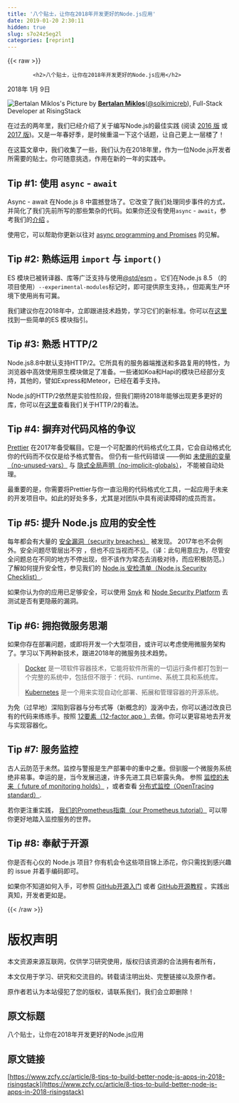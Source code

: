 ```yaml
---
title: '八个贴士，让你在2018年开发更好的Node.js应用' 
date: 2019-01-20 2:30:11
hidden: true
slug: s7o24z5eg2l
categories: [reprint]
---
```


{{< raw >}}

            <h2>八个贴士，让你在2018年开发更好的Node.js应用</h2>
<p>2018年 1月 9日</p>
<p><img src="https://blog-assets.risingstack.com/2017/01/bertalan_miklos-risingstack.jpg" alt="Bertalan Miklos's Picture"> by <a href="/author/bertalan"><strong>Bertalan Miklos</strong></a>(<a href="https://twitter.com/@solkimicreb">@solkimicreb</a>), Full-Stack Developer at RisingStack</p>
<p>在过去的两年里，我们已经介绍了关于编写Node.js的最佳实践 (阅读 <a href="https://blog.risingstack.com/how-to-become-a-better-node-js-developer-in-2016/">2016 版</a> 或 <a href="https://blog.risingstack.com/node-js-best-practices-2017/">2017 版</a>)。又是一年春好季，是时候重温一下这个话题，让自己更上一层楼了！</p>
<p>在这篇文章中，我们收集了一些，我们认为在2018年里，作为一位Node.js开发者所需要的贴士。你可随意挑选，作用在新的一年的实践中。</p>
<h2>Tip #1: 使用 <code>async</code> - <code>await</code></h2>
<p>Async - await 在Node.js 8 中震撼登场了。它改变了我们处理同步事件的方式，并简化了我们先前所写的那些繁杂的代码。如果你还没有使用<code>async</code> - <code>await</code>，参考我们的<a href="https://blog.risingstack.com/mastering-async-await-in-nodejs/">介绍</a> 。</p>
<p>使用它，可以帮助你更新以往对 <a href="https://blog.risingstack.com/node-hero-async-programming-in-node-js/">async programming and Promises</a> 的见解。</p>
<h2>Tip #2: 熟练运用 <code>import</code> 与 <code>import()</code></h2>
<p>ES 模块已被转译器、库等广泛支持与使用<a href="https://github.com/standard-things/esm">@std/esm</a> 。它们在Node.js 8.5 （的项目使用）<code>--experimental-modules</code>标记时，即可提供原生支持。，但距离生产环境下使用尚有可冀。</p>
<p>我们建议你在2018年中，立即跟进技术趋势，学习它们的新标准。你可以在<a href="http://2ality.com/2017/09/native-esm-node.html">这里</a>找到一些简单的ES 模块指引。</p>
<h2>Tip #3: 熟悉 HTTP/2</h2>
<p>Node.js8.8中默认支持HTTP/2。它所具有的服务器端推送和多路复用的特性，为浏览器中高效使用原生模块做足了准备。一些诸如Koa和Hapi的模块已经部分支持，其他的，譬如Express和Meteor，已经在着手支持。</p>
<p>Node.js的HTTP/2依然是实验性阶段，但我们期待2018年能够出现更多更好的库，你可以在<a href="https://blog.risingstack.com/node-js-http-2-push/">这里</a>查看我们关于HTTP/2的看法。</p>
<h2>Tip #4: 摒弃对代码风格的争议</h2>
<p><a href="https://github.com/prettier/prettier">Prettier</a> 在2017年备受瞩目。它是一个可配置的代码格式化工具，它会自动格式化你的代码而不仅仅是给予格式警告。 但仍有一些代码错误 ——例如 <a href="http://eslint.org/docs/rules/no-unused-vars">未使用的变量（no-unused-vars）</a> 与 <a href="http://eslint.org/docs/rules/no-implicit-globals">隐式全局声明（no-implicit-globals）</a>， 不能被自动处理。</p>
<p>最重要的是，你需要将Prettier与你一直沿用的代码格式化工具，一起应用于未来的开发项目中。如此的好处多多，尤其是对团队中具有阅读障碍的成员而言。</p>
<h2>Tip #5: 提升 Node.js 应用的安全性</h2>
<p>每年都会有大量的 <a href="https://en.wikipedia.org/wiki/List_of_data_breaches">安全漏洞（security breaches）</a> 被发现。 2017年也不会例外。安全问题尽管层出不穷 ，但也不应当视而不见。（译：此句用意应为，尽管安全问题总在不同的地方不停出现，但不该作为常态去消极对待，而应积极防范。）了解如何提升安全性，参见我们的 <a href="https://blog.risingstack.com/node-js-security-checklist/">Node.js 安检清单（Node.js Security Checklist）</a>.</p>
<p>如果你认为你的应用已足够安全，可以使用 <a href="https://snyk.io/">Snyk</a> 和 <a href="https://nodesecurity.io/">Node Security Platform</a> 去测试是否有更隐蔽的漏洞。</p>
<h2>Tip #6: 拥抱微服务思潮</h2>
<p>如果你存在部署问题，或即将开发一个大型项目，或许可以考虑使用微服务架构了。学习以下两种新技术，跟进2018年的微服务技术趋势。</p>
<blockquote>
<p><a href="https://www.docker.com/">Docker</a> 是一项软件容器技术，它能将软件所需的一切运行条件都打包到一个完整的系统中，包括但不限于：代码、runtime、系统工具和系统库。</p>
<p><a href="https://kubernetes.io/">Kubernetes</a> 是一个用来实现自动化部署、拓展和管理容器的开源系统。</p>
</blockquote>
<p>为免（过早地）深陷到容器与分布式等（新概念的）漩涡中去，你可以通过改良已有的代码来练练手。按照 <a href="https://12factor.net/zh_cn/">12要素（12-factor app ）</a>去做。你可以更容易地去开发与实现容器化。</p>
<h2>Tip #7: 服务监控</h2>
<p>古人云防范于未然。监控与警报是生产部署中的重中之重。但驯服一个微服务系统绝非易事。幸运的是，当今发展迅速，许多先进工具已崭露头角。 参照 <a href="https://blog.risingstack.com/the-future-of-microservices-monitoring-and-instrumentation/">监控的未来（ future of monitoring holds）</a> ，或者查看 <a href="https://blog.risingstack.com/distributed-tracing-opentracing-node-js/">分布式监控（OpenTracing standard）</a>.</p>
<p>若你更注重实践， <a href="https://blog.risingstack.com/node-js-performance-monitoring-with-prometheus/">我们的Prometheus指南（our Prometheus tutorial）</a> 可以带你更好地踏入监控服务的世界。</p>
<h2>Tip #8: 奉献于开源</h2>
<p>你是否有心仪的 Node.js 项目? 你有机会令这些项目锦上添花，你只需找到感兴趣的 issue 并着手编码即可。</p>
<p>如果你不知道如何入手，可参照 <a href="https://egghead.io/articles/get-started-contributing-to-javascript-open-source">GitHub开源入门</a> 或者 <a href="https://egghead.io/courses/how-to-contribute-to-an-open-source-project-on-github">GitHub开源教程</a> 。实践出真知，开发者更如是。</p>

          
{{< /raw >}}

# 版权声明
本文资源来源互联网，仅供学习研究使用，版权归该资源的合法拥有者所有，

本文仅用于学习、研究和交流目的。转载请注明出处、完整链接以及原作者。

原作者若认为本站侵犯了您的版权，请联系我们，我们会立即删除！

## 原文标题
八个贴士，让你在2018年开发更好的Node.js应用

## 原文链接
[https://www.zcfy.cc/article/8-tips-to-build-better-node-js-apps-in-2018-risingstack](https://www.zcfy.cc/article/8-tips-to-build-better-node-js-apps-in-2018-risingstack)


